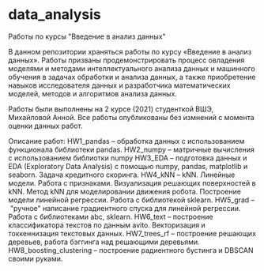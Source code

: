 # data_analysis
Работы по курсы "Введение в анализ данных"

В данном репозитории храняться работы по курсу «Введение в анализ данных». Работы призваны продемонстрировать процесс овладения моделями и методами интеллектуального анализа данных и машинного обучения в задачах обработки и анализа данных, а также приобретение навыков исследователя данных и разработчика математических моделей, методов и алгоритмов анализа данных. 

Работы были выполнены на 2 курсе (2021) студенткой ВШЭ, Михайловой Анной. Все работы опубликованы без измнений с момента оценки данных работ. 

Описание работ: 
HW1_pandas – обработка данных с использованием функционала библиотеки pandas. 
HW2_numpy – матричные вычисления с использованием библиотки numpy
HW3_EDA – подготовка данных и EDA (Exploratory Data Analysis) с помощью numpy, pandas, matplotlib и seaborn. Задача кредитного скоринга. 
HW4_kNN –  kNN. Линейные модели. Работа с признаками. Визуализация решающих поверхностей в kNN. Метод kNN для моделировании движения робота. Построение модели линейной регрессии. Работа с библиотекой sklearn.
HW5_grad – "ручное" написание градиентного спуска для линейной регрессии. Работа с библиотеками abc, sklearn. 
HW6_text – построение классификатора текстов по данным avito. Векторизация и токкеннизация текстовых данных. 
HW7_trees_rf – построение решающих деревьев, работа бэггинга над решающими деревьями. 
HW8_boosting_clustering – построение радиентного бустинга и DBSCAN своими руками. 

